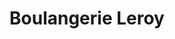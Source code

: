 ---
title: "Boulangerie Leroy"
url: /saint-sulpice-de-cognac/boulangerie-leroy/
shop: boulangerie
---